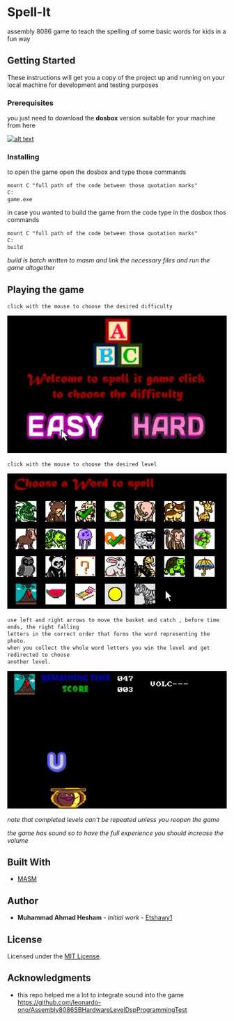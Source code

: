 # Spell-It

assembly 8086 game to teach the spelling of some basic words for kids in a fun way


## Getting Started

These instructions will get you a copy of the project up and running on your local machine for development and testing purposes

### Prerequisites

you just need to download the **dosbox** version suitable for your machine from here 

[![alt text](https://upload.wikimedia.org/wikipedia/commons/d/dd/DOSBox_icon.png "dosbox")](https://www.dosbox.com/download.php?main=1 "dosbox")



### Installing

to open the game open the dosbox and type those commands

```
mount C "full path of the code between those quotation marks"
C:
game.exe
```

in case you wanted to build the game from the code type in the dosbox thos commands
```
mount C "full path of the code between those quotation marks"
C:
build
```
*build is batch written to masm and link the necessary files and run the game altogether*

## Playing the game

```
click with the mouse to choose the desired difficulty
```
![homepage](./Screenshots/home.PNG)

```
click with the mouse to choose the desired level
```
![levels](./Screenshots/levels.PNG)

```
use left and right arrows to move the basket and catch , before time ends, the right falling 
letters in the correct order that forms the word representing the photo. 
when you collect the whole word letters you win the level and get redirected to choose
another level.
```
![levels](./Screenshots/gameplay.PNG)


*note that completed levels can't be repeated unless you reopen the game*

*the game has sound so to have the full experience you should increase the volume*



## Built With

* [MASM](https://docs.microsoft.com/en-us/cpp/assembler/masm/) 


## Author

* **Muhammad Ahmad Hesham** - *Initial work* - [Etshawy1](https://github.com/Etshawy1)

## License

Licensed under the [MIT License](./License).

## Acknowledgments

* this repo helped me a lot to integrate sound into the game https://github.com/leonardo-ono/Assembly8086SBHardwareLevelDspProgrammingTest

